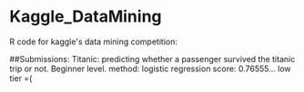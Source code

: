 # Kaggle_DataMining

R code for kaggle's data mining competition:

##Submissions:
Titanic: predicting whether a passenger survived the titanic trip or not. Beginner level.
method: logistic regression
score: 0.76555... low tier =(
